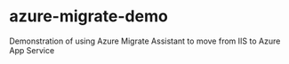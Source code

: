 # azure-migrate-demo
Demonstration of using Azure Migrate Assistant to move from IIS to Azure App Service
